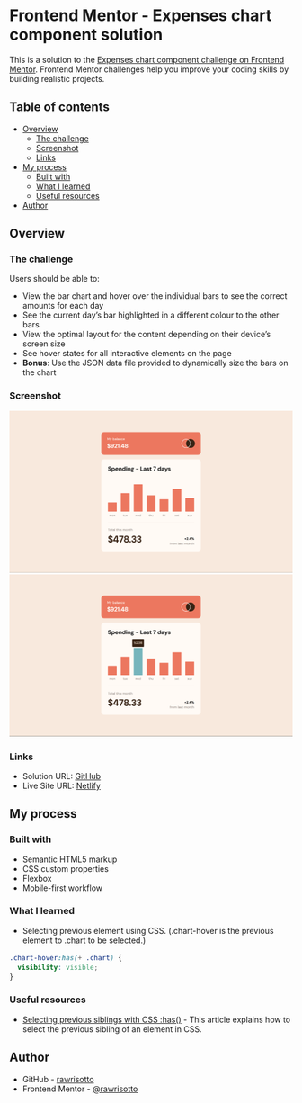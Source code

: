 # Frontend Mentor - Expenses chart component solution

This is a solution to the [Expenses chart component challenge on Frontend Mentor](https://www.frontendmentor.io/challenges/expenses-chart-component-e7yJBUdjwt). Frontend Mentor challenges help you improve your coding skills by building realistic projects. 

## Table of contents

- [Overview](#overview)
  - [The challenge](#the-challenge)
  - [Screenshot](#screenshot)
  - [Links](#links)
- [My process](#my-process)
  - [Built with](#built-with)
  - [What I learned](#what-i-learned)
  - [Useful resources](#useful-resources)
- [Author](#author)

## Overview

### The challenge

Users should be able to:

- View the bar chart and hover over the individual bars to see the correct amounts for each day
- See the current day’s bar highlighted in a different colour to the other bars
- View the optimal layout for the content depending on their device’s screen size
- See hover states for all interactive elements on the page
- **Bonus**: Use the JSON data file provided to dynamically size the bars on the chart

### Screenshot

![solution](./design/solution.png)\
![solution-active](./design/solution-active.png)

### Links

- Solution URL: [GitHub](https://github.com/rawrisotto/expenses-chart-component-main)
- Live Site URL: [Netlify](https://tiny-meringue-143c10.netlify.app/)

## My process

### Built with

- Semantic HTML5 markup
- CSS custom properties
- Flexbox
- Mobile-first workflow

### What I learned

- Selecting previous element using CSS. (.chart-hover is the previous element to .chart to be selected.)
```css
.chart-hover:has(+ .chart) {
  visibility: visible;
}
```

### Useful resources

- [Selecting previous siblings with CSS :has()](https://tobiasahlin.com/blog/previous-sibling-css-has/) - This article explains how to select the previous sibling of an element in CSS.

## Author

- GitHub - [rawrisotto](https://github.com/rawrisotto)
- Frontend Mentor - [@rawrisotto](https://www.frontendmentor.io/profile/rawrisotto)
